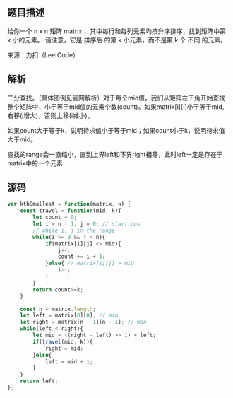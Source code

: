 ## 题目描述
给你一个 n x n 矩阵 matrix ，其中每行和每列元素均按升序排序，找到矩阵中第 k 小的元素。
请注意，它是 排序后 的第 k 小元素，而不是第 k 个 不同 的元素。

来源：力扣（LeetCode）
## 解析
二分查找。（具体图例见官网解析）对于每个mid值，我们从矩阵左下角开始查找整个矩阵中，小于等于mid值的元素个数(count)。如果matrix[i][j]小于等于mid,右移(j增大)，否则上移(i减小)。

如果count大于等于k，说明待求值小于等于mid；如果count小于k，说明待求值大于mid。

查找的range会一直缩小，直到上界left和下界right相等，此时left一定是存在于matrix中的一个元素
## 源码
```javascript
var kthSmallest = function(matrix, k) {
    const travel = function(mid, k){
        let count = 0;
        let i = n - 1, j = 0; // start pos
        // while i, j in the range
        while(i >= 0 && j < n){
            if(matrix[i][j] <= mid){
                j++;
                count += i + 1;
            }else{ // matrix[i][j] > mid
                i--;
            }
        }
        return count>=k;
    }

    const n = matrix.length;
    let left = matrix[0][0]; // min
    let right = matrix[n - 1][n - 1]; // max
    while(left < right){
        let mid = ((right - left) >> 1) + left; 
        if(travel(mid, k)){
            right = mid;
        }else{
            left = mid + 1;
        }
    }
    return left;
};
```